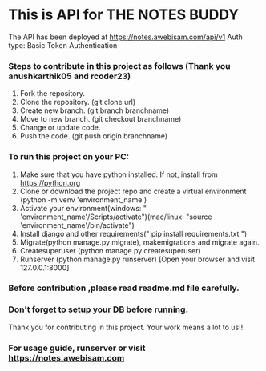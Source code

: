 # This is API for THE NOTES BUDDY
The API has been deployed at https://notes.awebisam.com/api/v1
Auth type: Basic Token Authentication


### Steps to contribute in this project as follows (Thank you anushkarthik05 and rcoder23)
1. Fork the repository.
2. Clone the repository. (git clone url)
3. Create new branch. (git branch branchname)
4. Move to new branch. (git checkout branchname)
5. Change or update code.
6. Push the code. (git push origin branchname) 


### To run this project on your PC:
1. Make sure that you have python installed. If not, install from https://python.org
2. Clone or download the project repo and create a virtual environment (python -m venv 'environment_name')
3. Activate your environment(windows: " 'environment_name'/Scripts/activate")(mac/linux: "source 'environment_name'/bin/activate") 
4. Install django and other requirements(" pip install requirements.txt ")
5. Migrate(python manage.py migrate), makemigrations and migrate again.
6. Createsuperuser (python manage.py createsuperuser)
7. Runserver (python manage.py runserver) [Open your browser and visit 127.0.0.1:8000]


### Before contribution ,please read readme.md file carefully.


### Don't forget to setup your DB before running.

Thank you for contributing in this project. Your work means a lot to us!!

### For usage guide, runserver or visit https://notes.awebisam.com
